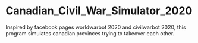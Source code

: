 # Canadian_Civil_War_Simulator_2020
Inspired by facebook pages worldwarbot 2020 and civilwarbot 2020, this program simulates canadian provinces trying to takeover each other.
